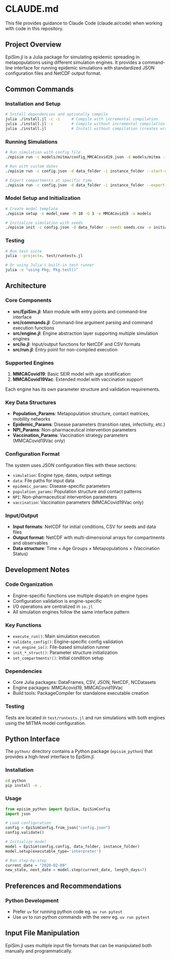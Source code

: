 # CLAUDE.md

This file provides guidance to Claude Code (claude.ai/code) when working with code in this repository.

## Project Overview

EpiSim.jl is a Julia package for simulating epidemic spreading in metapopulations using different simulation engines. It provides a command-line interface for running epidemic simulations with standardized JSON configuration files and NetCDF output format.

## Common Commands

### Installation and Setup
```bash
# Install dependencies and optionally compile
julia ./install.jl -c -i     # Compile with incremental compilation
julia ./install.jl -c        # Compile without incremental compilation  
julia ./install.jl           # Install without compilation (creates wrapper script)
```

### Running Simulations
```bash
# Run simulation with config file
./episim run -c models/mitma/config_MMCACovid19.json -d models/mitma -i runs

# Run with custom dates
./episim run -c config.json -d data_folder -i instance_folder --start-date 2020-03-01 --end-date 2020-06-01

# Export compartments at specific time
./episim run -c config.json -d data_folder -i instance_folder --export-compartments-time-t 50
```

### Model Setup and Initialization
```bash
# Create model template
./episim setup -n model_name -M 10 -G 3 -e MMCACovid19 -o models

# Initialize simulation with seeds
./episim init -c config.json -d data_folder --seeds seeds.csv -o initial_conditions.nc
```

### Testing
```bash
# Run test suite
julia --project=. test/runtests.jl

# Or using Julia's built-in test runner
julia -e "using Pkg; Pkg.test()"
```

## Architecture

### Core Components

- **src/EpiSim.jl**: Main module with entry points and command-line interface
- **src/commands.jl**: Command-line argument parsing and command execution functions
- **src/engine.jl**: Engine abstraction layer supporting multiple simulation engines
- **src/io.jl**: Input/output functions for NetCDF and CSV formats
- **src/run.jl**: Entry point for non-compiled execution

### Supported Engines

1. **MMCACovid19**: Basic SEIR model with age stratification
2. **MMCACovid19Vac**: Extended model with vaccination support

Each engine has its own parameter structure and validation requirements.

### Key Data Structures

- **Population_Params**: Metapopulation structure, contact matrices, mobility networks
- **Epidemic_Params**: Disease parameters (transition rates, infectivity, etc.)
- **NPI_Params**: Non-pharmaceutical intervention parameters
- **Vaccination_Params**: Vaccination strategy parameters (MMCACovid19Vac only)

### Configuration Format

The system uses JSON configuration files with these sections:
- `simulation`: Engine type, dates, output settings
- `data`: File paths for input data
- `epidemic_params`: Disease-specific parameters
- `population_params`: Population structure and contact patterns
- `NPI`: Non-pharmaceutical intervention parameters
- `vaccination`: Vaccination parameters (MMCACovid19Vac only)

### Input/Output

- **Input formats**: NetCDF for initial conditions, CSV for seeds and data files
- **Output format**: NetCDF with multi-dimensional arrays for compartments and observables
- **Data structure**: Time × Age Groups × Metapopulations × (Vaccination Status)

## Development Notes

### Code Organization

- Engine-specific functions use multiple dispatch on engine types
- Configuration validation is engine-specific
- I/O operations are centralized in `io.jl`
- All simulation engines follow the same interface pattern

### Key Functions

- `execute_run()`: Main simulation execution
- `validate_config()`: Engine-specific config validation
- `run_engine_io()`: File-based simulation runner
- `init_*_struct()`: Parameter structure initialization
- `set_compartments!()`: Initial condition setup

### Dependencies

- Core Julia packages: DataFrames, CSV, JSON, NetCDF, NCDatasets
- Engine packages: MMCAcovid19, MMCACovid19Vac
- Build tools: PackageCompiler for standalone executable creation

### Testing

Tests are located in `test/runtests.jl` and run simulations with both engines using the MITMA model configuration.

## Python Interface

The `python/` directory contains a Python package (`episim_python`) that provides a high-level interface to EpiSim.jl.

### Installation
```bash
cd python
pip install -e .
```

### Usage
```python
from episim_python import EpiSim, EpiSimConfig
import json

# Load configuration
config = EpiSimConfig.from_json("config.json")
config.validate()

# Initialize model
model = EpiSim(config.config, data_folder, instance_folder)
model.setup(executable_type='interpreter')

# Run step-by-step
current_date = "2020-02-09"
new_state, next_date = model.step(current_date, length_days=7)
```

## Preferences and Recommendations

### Python Development
- Prefer `uv` for running python code eg. `uv run pytest`
- Use uv to run python commands with the venv eg. `uv run pytest`

## Input File Manipulation

EpiSim.jl uses multiple input file formats that can be manipulated both manually and programmatically.
